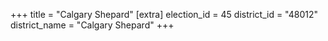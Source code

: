 +++
title = "Calgary Shepard"
[extra]
election_id = 45
district_id = "48012"
district_name = "Calgary Shepard"
+++
